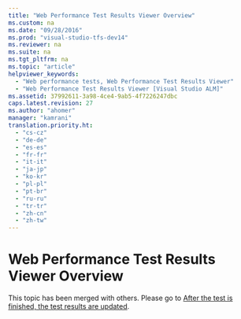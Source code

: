 ```yaml
---
title: "Web Performance Test Results Viewer Overview"
ms.custom: na
ms.date: "09/28/2016"
ms.prod: "visual-studio-tfs-dev14"
ms.reviewer: na
ms.suite: na
ms.tgt_pltfrm: na
ms.topic: "article"
helpviewer_keywords: 
  - "Web performance tests, Web Performance Test Results Viewer"
  - "Web Performance Test Results Viewer [Visual Studio ALM]"
ms.assetid: 37992611-3a98-4ce4-9ab5-4f7226247dbc
caps.latest.revision: 27
ms.author: "ahomer"
manager: "kamrani"
translation.priority.ht: 
  - "cs-cz"
  - "de-de"
  - "es-es"
  - "fr-fr"
  - "it-it"
  - "ja-jp"
  - "ko-kr"
  - "pl-pl"
  - "pt-br"
  - "ru-ru"
  - "tr-tr"
  - "zh-cn"
  - "zh-tw"
---
```

# Web Performance Test Results Viewer Overview
This topic has been merged with others. Please go to [After the test is finished, the test results are updated](assetId:///bd0a82fd-cec0-4861-bc09-e1b0b2d258ef#CreatingNewWebPerfTest_WebTestResults).